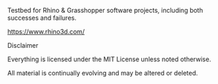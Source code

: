 Testbed for Rhino & Grasshopper software projects, including both successes and failures.

https://www.rhino3d.com/

Disclaimer

Everything is licensed under the MIT License unless noted otherwise.

All material is continually evolving and may be altered or deleted.
